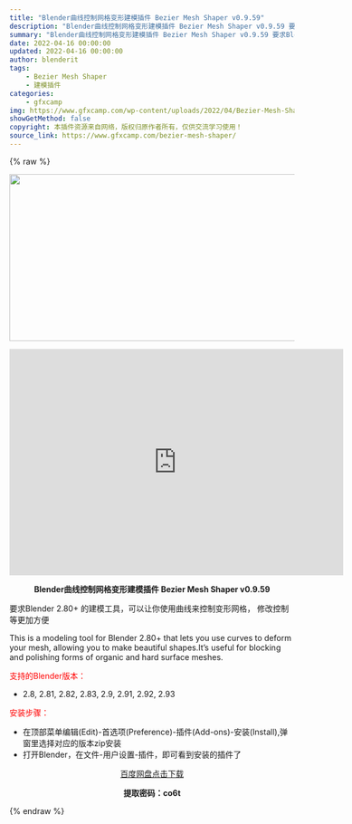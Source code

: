 ```yaml
---
title: "Blender曲线控制网格变形建模插件 Bezier Mesh Shaper v0.9.59"
description: "Blender曲线控制网格变形建模插件 Bezier Mesh Shaper v0.9.59 要求Blender 2.80+ 的建模工具，可以让你使用曲线来控制变形网格， 修改控制等更加方便 This..."
summary: "Blender曲线控制网格变形建模插件 Bezier Mesh Shaper v0.9.59 要求Blender 2.80+ 的建模工具，可以让你使用曲线来控制变形网格， 修改控制等更加方便 This..."
date: 2022-04-16 00:00:00
updated: 2022-04-16 00:00:00
author: blenderit
tags: 
    - Bezier Mesh Shaper
    - 建模插件
categories:
    - gfxcamp
img: https://www.gfxcamp.com/wp-content/uploads/2022/04/Bezier-Mesh-Shaper.jpg
showGetMethod: false
copyright: 本插件资源来自网络，版权归原作者所有，仅供交流学习使用！
source_link: https://www.gfxcamp.com/bezier-mesh-shaper/
---
```


{% raw %}
<div><p><img decoding="async" class="aligncenter size-full wp-image-103148" src="https://www.gfxcamp.com/wp-content/uploads/2022/04/Bezier-Mesh-Shaper.jpg" data-src="https://www.gfxcamp.com/wp-content/uploads/2022/04/Bezier-Mesh-Shaper.jpg" alt="" width="590" height="295" data-srcset="https://www.gfxcamp.com/wp-content/uploads/2022/04/Bezier-Mesh-Shaper.jpg 590w, https://www.gfxcamp.com/wp-content/uploads/2022/04/Bezier-Mesh-Shaper-150x75.jpg 150w" data-sizes="(max-width: 590px) 100vw, 590px"></p><p style="text-align: center;"><iframe loading="lazy" src="https://player.youku.com/embed/XNTg2MTM4OTA4MA==" width="590" height="400" frameborder="0" allowfullscreen="allowfullscreen"></iframe></p><p style="text-align: center;"><strong>Blender曲线控制网格变形建模插件 Bezier Mesh Shaper v0.9.59</strong></p><p>要求Blender 2.80+ 的建模工具，可以让你使用曲线来控制变形网格， 修改控制等更加方便</p><p>This is a modeling tool for Blender 2.80+ that lets you use curves to deform your mesh, allowing you to make beautiful shapes.It’s useful for blocking and polishing forms of organic and hard surface meshes.</p><p><span style="color: #ff0000;">支持的Blender版本：</span></p><ul>
<li>2.8, 2.81, 2.82, 2.83, 2.9, 2.91, 2.92, 2.93</li>
</ul><p><span style="color: #ff0000;">安装步骤：</span></p><ul>
<li>在顶部菜单编辑(Edit)-首选项(Preference)-插件(Add-ons)-安装(Install),弹窗里选择对应的版本zip安装</li>
<li>打开Blender，在文件-用户设置-插件，即可看到安装的插件了</li>
</ul><p style="text-align: center;"><a class="maxbutton-3 maxbutton maxbutton-baidu" target="_blank" rel="noopener" href="https://pan.baidu.com/s/1l-ZCQ3IebkUzb4sOIE5E9g?pwd=co6t"><span class="mb-text">百度网盘点击下载</span></a></p><p style="text-align: center;"><strong>提取密码：co6t</strong></p></div>
<div style="display: none">gfxcamp</div>
{% endraw %}